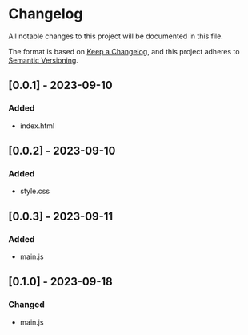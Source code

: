 # Changelog

All notable changes to this project will be documented in this file.

The format is based on [Keep a Changelog](https://keepachangelog.com/en/1.0.0/),
and this project adheres to [Semantic Versioning](https://semver.org/spec/v2.0.0.html).

## [0.0.1] - 2023-09-10

### Added

- index.html

## [0.0.2] - 2023-09-10

### Added

- style.css

## [0.0.3] - 2023-09-11

### Added

- main.js

## [0.1.0] - 2023-09-18

### Changed

- main.js